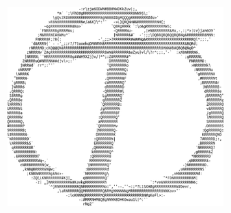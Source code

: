 ![Circle_T_aa_100px.png](https://raw.githubusercontent.com/tickelton/tickelton/master/Circle_T_aa_100px.png)
